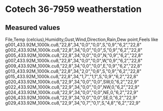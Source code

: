 
# Cotech 36-7959 weatherstation

## Measured values

File,Temp (celcius),Humidity,Gust,Wind,Direction,Rain,Dew point,Feels like
g001_433.92M_1000k.cu8,"22,8",34,"0,0","0,0",S,"0,9","6,2","22,8"
g002_433.92M_1000k.cu8,"22,8",34,"0,0","0,0",S,"0,9","6,2","22,8"
g005_433.92M_1000k.cu8,"22,8",34,"0,0","0,0",N,"0,9","6,2","22,8"
g007_433.92M_1000k.cu8,"22,8",34,"0,0","0,0",W,"0,9","6,2","22,8"
g009_433.92M_1000k.cu8,"22,8",34,"0,0","0,0",E,"0,9","6,2","22,8"
g013_433.92M_1000k.cu8,"22,8",34,"2,0","0,6",S,"0,9","6,2","22,8"
g015_433.92M_1000k.cu8,"22,8",34,"1,7","1,1",S,"0,9","6,2","22,8"
g020_433.92M_1000k.cu8,"22,9",34,"0,0","0,0",SW,0,"6,2","22,9"
g022_433.92M_1000k.cu8,"22,9",34,"0,0","0,0",NW,0,"6,2","22,9"
g024_433.92M_1000k.cu8,"22,9",34,"0,0","0,0",NE,0,"6,2","22,9"
g026_433.92M_1000k.cu8,"22,9",34,"0,0","0,0",SE,0,"6,2","22,9"
g029_433.92M_1000k.cu8,"22,9",34,"0,7","0,1",S,"4,8","6,2","22,9"
